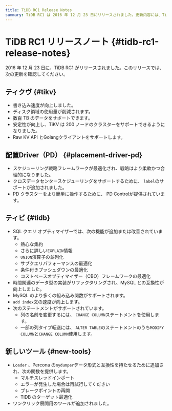 ```yaml
---
title: TiDB RC1 Release Notes
summary: TiDB RC1 は 2016 年 12 月 23 日にリリースされました。更新内容には、TiKV の書き込み速度の向上とディスク領域使用量の削減、PD のスケジュール戦略フレームワークの最適化、SQL クエリ オプティマイザーの機能追加、TiDB の新しいツールなどが含まれています。また、このリリースでは、MySQL の組み込み関数がさらにサポートされ、add index` ステートメントの速度が向上しています。
---
```


# TiDB RC1 リリースノート {#tidb-rc1-release-notes}

2016 年 12 月 23 日に、TiDB RC1 がリリースされました。このリリースでは、次の更新を確認してください。

## ティクヴ {#tikv}

-   書き込み速度が向上しました。
-   ディスク領域の使用量が削減されます。
-   数百 TB のデータをサポートできます。
-   安定性が向上し、TiKV は 200 ノードのクラスターをサポートできるようになりました。
-   Raw KV API とGolangクライアントをサポートします。

## 配置Driver（PD） {#placement-driver-pd}

-   スケジューリング戦略フレームワークが最適化され、戦略はより柔軟かつ合理的になりました。
-   クロスデータセンタースケジューリングをサポートするために、 `label`のサポートが追加されました。
-   PD クラスターをより簡単に操作するために、 PD Controlが提供されています。

## ティビ {#tidb}

-   SQL クエリ オプティマイザーでは、次の機能が追加または改善されています。
    -   熱心な集約
    -   さらに詳しい`EXPLAIN`情報
    -   `UNION`演算子の並列化
    -   サブクエリパフォーマンスの最適化
    -   条件付きプッシュダウンの最適化
    -   コストベースオプティマイザー（CBO）フレームワークの最適化
-   時間関連のデータ型の実装がリファクタリングされ、MySQL との互換性が向上しました。
-   MySQL のより多くの組み込み関数がサポートされます。
-   `add index`文の速度が向上します。
-   次のステートメントがサポートされています。
    -   列の名前を変更するには、 `CHANGE COLUMN`ステートメントを使用します。
    -   一部の列タイプ転送には、 `ALTER TABLE`のステートメントのうち`MODIFY COLUMN`と`CHANGE COLUMN`使用します。

## 新しいツール {#new-tools}

-   `Loader` 、Percona の`mydumper`データ形式と互換性を持たせるために追加され、次の関数を提供します。
    -   マルチスレッドインポート
    -   エラーが発生した場合は再試行してください
    -   ブレークポイントの再開
    -   TiDB のターゲット最適化
-   ワンクリック展開用のツールが追加されました。
